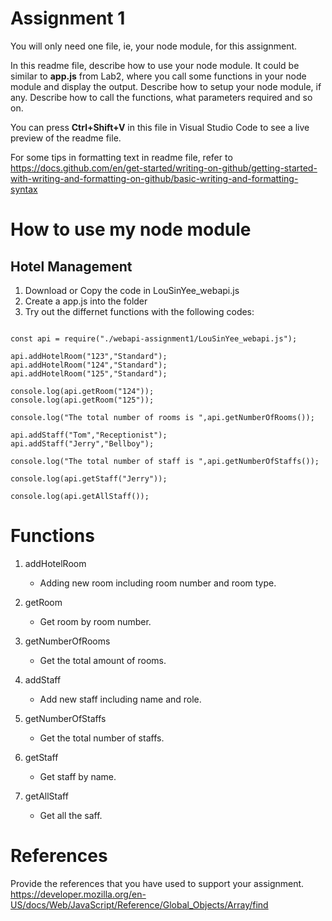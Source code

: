 # Assignment 1

You will only need one file, ie, your node module, for this assignment.

In this readme file, describe how to use your node module. It could be similar to **app.js** from Lab2, where you call some functions in your node module and display the output. Describe how to setup your node module, if any. Describe how to call the functions, what parameters required and so on.

You can press **Ctrl+Shift+V** in this file in Visual Studio Code to see a live preview of the readme file.

For some tips in formatting text in readme file, refer to https://docs.github.com/en/get-started/writing-on-github/getting-started-with-writing-and-formatting-on-github/basic-writing-and-formatting-syntax

# How to use my node module

## Hotel Management

1. Download or Copy the code in LouSinYee_webapi.js
2. Create a app.js into the folder
3. Try out the differnet functions with the following codes:

```

const api = require("./webapi-assignment1/LouSinYee_webapi.js");

api.addHotelRoom("123","Standard");
api.addHotelRoom("124","Standard");
api.addHotelRoom("125","Standard");

console.log(api.getRoom("124"));
console.log(api.getRoom("125"));

console.log("The total number of rooms is ",api.getNumberOfRooms());

api.addStaff("Tom","Receptionist");
api.addStaff("Jerry","Bellboy");

console.log("The total number of staff is ",api.getNumberOfStaffs());

console.log(api.getStaff("Jerry"));

console.log(api.getAllStaff());
```

# Functions

1. addHotelRoom
    - Adding new room including room number and room type.

2. getRoom
    - Get room by room number.

3. getNumberOfRooms
    - Get the total amount of rooms.

4. addStaff
    - Add new staff including name and role.

5. getNumberOfStaffs
    - Get the total number of staffs.

6. getStaff
    - Get staff by name.

7. getAllStaff
    - Get all the saff.

# References
Provide the references that you have used to support your assignment. 
https://developer.mozilla.org/en-US/docs/Web/JavaScript/Reference/Global_Objects/Array/find